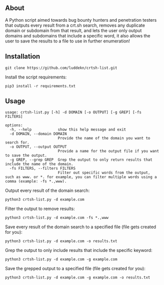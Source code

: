 ## About
A Python script aimed towards bug bounty hunters and penetration testers that outputs every result from a crt.sh search, removes any duplicate domain or subdomain from that result, and lets the user only output domains and subdomains that include a specific word, it also allows the user to save the results to a file to use in further enumeration!
## Installation
```
git clone https://github.com/luddekn/crtsh-list.git
```
Install the script requirements:
```
pip3 install -r requirements.txt
```
## Usage
```
usage: crtsh-list.py [-h] -d DOMAIN [-o OUTPUT] [-g GREP] [-fs FILTERS]

options:
  -h, --help            show this help message and exit
  -d DOMAIN, --domain DOMAIN
                        Provide the name of the domain you want to search for.
  -o OUTPUT, --output OUTPUT
                        Provide a name for the output file if you want to save the output.
  -g GREP, --grep GREP  Grep the output to only return results that include the name of the domain.
  -fs FILTERS, --filters FILTERS
                        Filter out specific words from the output, such as www. or *. for example, you can filter multiple words using a comma (example: -fs *.,www).
```
Output every result of the domain search:
```
python3 crtsh-list.py -d example.com
```
Filter the output to remove results:
```
python3 crtsh-list.py -d example.com -fs *.,www
```
Save every result of the domain search to a specified file (file gets created for you):
```
python3 crtsh-list.py -d example.com -o results.txt
```
Grep the output to only include results that include the specific keyword:
```
python3 crtsh-list.py -d example.com -g example.com
```
Save the grepped output to a specified file (file gets created for you):
```
python3 crtsh-list.py -d example.com -g example.com -o results.txt
```


